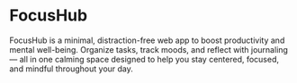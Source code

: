 # FocusHub
FocusHub is a minimal, distraction-free web app to boost productivity and mental well-being. Organize tasks, track moods, and reflect with journaling — all in one calming space designed to help you stay centered, focused, and mindful throughout your day.
